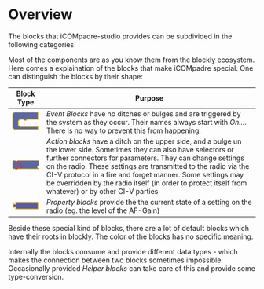 # Overview

The blocks that iCOMpadre-studio provides can be subdivided in the following categories:

Most of the components are as you know them from the blockly ecosystem. Here comes a explaination of the blocks that make iCOMpadre special. One can distinguish the blocks by their shape:


| Block Type         | Purpose |
| ------------------ | ------- |
| ![Event Block](eventblock.png) | _Event Blocks_ have no ditches or bulges and are triggered by the system as they occur. Their names always start with _On..._. There is no way to prevent this from happening.|
| ![Action Block](actionblock.png) | _Action blocks_ have a ditch on the upper side, and a bulge un the lower side. Sometimes they can also have selectors or further connectors for parameters. They can change settings on the radio. These settings are transmitted to the radio via the CI-V protocol in a fire and forget manner. Some settings may be overridden by the radio itself (in order to protect itself from whatever) or by other CI-V parties. |
| ![Property Block](propertyblock.png) | _Property blocks_ provide the the current state of a setting on the radio (eg. the level of the AF-Gain) |


Beside these special kind of blocks, there are a lot of default blocks which have their roots in blockly. The color of the blocks has no specific meaning.

Internally the blocks consume and provide different data types - which makes the connection between two blocks sometimes impossible. Occasionally provided _Helper blocks_ can take care of this and provide some type-conversion.